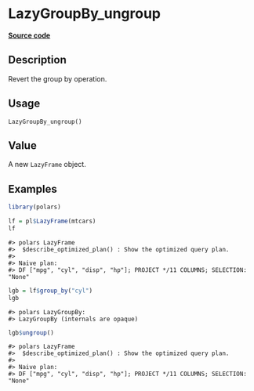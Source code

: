

# LazyGroupBy_ungroup

[**Source code**](https://github.com/pola-rs/r-polars/tree/97c09bc0a6fc3d166744dbddd037b49e8d8fc6c2/R/lazyframe__group_by.R#L121)

## Description

Revert the group by operation.

## Usage

<pre><code class='language-R'>LazyGroupBy_ungroup()
</code></pre>

## Value

A new <code>LazyFrame</code> object.

## Examples

``` r
library(polars)

lf = pl$LazyFrame(mtcars)
lf
```

    #> polars LazyFrame
    #>  $describe_optimized_plan() : Show the optimized query plan.
    #> 
    #> Naive plan:
    #> DF ["mpg", "cyl", "disp", "hp"]; PROJECT */11 COLUMNS; SELECTION: "None"

``` r
lgb = lf$group_by("cyl")
lgb
```

    #> polars LazyGroupBy: 
    #> LazyGroupBy (internals are opaque)

``` r
lgb$ungroup()
```

    #> polars LazyFrame
    #>  $describe_optimized_plan() : Show the optimized query plan.
    #> 
    #> Naive plan:
    #> DF ["mpg", "cyl", "disp", "hp"]; PROJECT */11 COLUMNS; SELECTION: "None"
